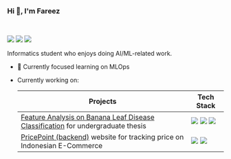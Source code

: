 ### Hi 👋, I'm Fareez

<br>

[![](https://img.shields.io/badge/website-000000?style=flat&logo=About.me&logoColor=white)](https://zeerafle.github.io)
[![](https://img.shields.io/badge/-LinkedIn-blue?style=flat&logo=linkedin)](https://linkedin.com/in/samfareez/)
[![](https://img.shields.io/badge/-Email-red?style=flat&logo=gmail&logoColor=white)](mailto:vsefareez@gmail.com)

Informatics student who enjoys doing AI/ML-related work.

- 🌱 Currently focused learning on MLOps
- Currently working on:

  | Projects | Tech Stack |
  | --- | --- |
  | [Feature Analysis on Banana Leaf Disease Classification](https://github.com/zeerafle/banana-leaf-desease-classification) for undergraduate thesis | ![](https://img.shields.io/badge/Python-FFD43B?style=for-the-badge&logo=python&logoColor=blue) ![](https://img.shields.io/badge/scikit_learn-F7931E?style=for-the-badge&logo=scikit-learn&logoColor=white) ![](https://img.shields.io/badge/OpenCV-27338e?style=for-the-badge&logo=OpenCV&logoColor=white)|
  | [PricePoint (backend)](https://github.com/zeerafle/price-point-serverless) website for tracking price on Indonesian E-Commerce | ![](https://img.shields.io/badge/JavaScript-323330?style=for-the-badge&logo=javascript&logoColor=F7DF1E) ![](https://img.shields.io/badge/Cloudflare%20Workers-F38020?style=for-the-badge&logo=Cloudflare&logoColor=white) |

